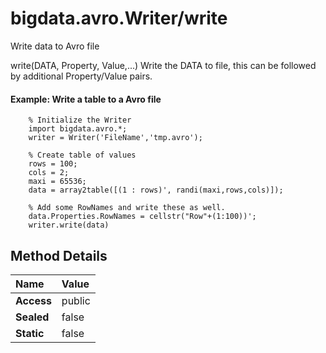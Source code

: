 [//]: #  (Copyright 2017, The MathWorks, Inc.)
# bigdata.avro.Writer/write  
  
  Write data to Avro file  
 
  write(DATA, Property, Value,...) Write the DATA to file, this
  can be followed by additional Property/Value pairs.
 
  #### Example: Write a table to a Avro file  
 
        % Initialize the Writer
        import bigdata.avro.*;
        writer = Writer('FileName','tmp.avro');
 
        % Create table of values
        rows = 100;
        cols = 2;
        maxi = 65536;
        data = array2table([(1 : rows)', randi(maxi,rows,cols)]);
 
        % Add some RowNames and write these as well.
        data.Properties.RowNames = cellstr("Row"+(1:100))';
        writer.write(data)
 
  
 ## Method Details  
  
Name | Value  
:------------------- | :----------------------------------------------------------------
**Access** | public  
**Sealed** | false  
**Static** |false  
